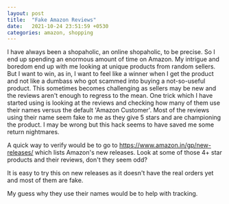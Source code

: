 ```yaml
---
layout: post
title:  "Fake Amazon Reviews"
date:   2021-10-24 23:51:59 +0530
categories: amazon, shopping
---
```


I have always been a shopaholic, an online shopaholic, to be precise. So I end up spending an enormous amount of time on Amazon. My intrigue and boredom end up with me looking at unique products from random sellers. But I want to win, as in, I want to feel like a winner when I get the product and not like a dumbass who got scammed into buying a not-so-useful product. This sometimes becomes challenging as sellers may be new and the reviews aren't enough to regress to the mean. One trick which I have started using is looking at the reviews and checking how many of them use their names versus the default 'Amazon Customer'. Most of the reviews using their name seem fake to me as they give 5 stars and are championing the product. I may be wrong but this hack seems to have saved me some return nightmares.

A quick way to verify would be to go to https://www.amazon.in/gp/new-releases/ which lists Amazon's new releases. Look at some of those 4+ star products and their reviews, don't they seem odd?

It is easy to try this on new releases as it doesn't have the real orders yet and most of them are fake.

My guess why they use their names would be to help with tracking.